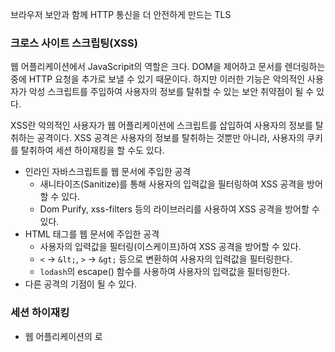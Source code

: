 브라우저 보안과 함께 HTTP 통신을 더 안전하게 만드는 TLS
### 크로스 사이트 스크립팅(XSS)

웹 어플리케이션에서 JavaScripit의 역할은 크다. DOM을 제어하고 문서를 렌더링하는 중에 HTTP 요청을 추가로 보낼 수 있기 때문이다. 하지만 이러한 기능은 악의적인 사용자가 악성 스크립트를 주입하여 사용자의 정보를 탈취할 수 있는 보안 취약점이 될 수 있다.

XSS란 악의적인 사용자가 웹 어플리케이션에 스크립트를 삽입하여 사용자의 정보를 탈취하는 공격이다. XSS 공격은 사용자의 정보를 탈취하는 것뿐만 아니라, 사용자의 쿠키를 탈취하여 세션 하이재킹을 할 수도 있다.

- 인라인 자바스크립트를 웹 문서에 주입한 공격
	- 새니타이즈(Sanitize)를 통해 사용자의 입력값을 필터링하여 XSS 공격을 방어할 수 있다.
	- Dom Purify, xss-filters 등의 라이브러리를 사용하여 XSS 공격을 방어할 수 있다.
- HTML 태그를 웹 문서에 주입한 공격
	- 사용자의 입력값을 필터링(이스케이프)하여 XSS 공격을 방어할 수 있다.
	- `<` → `&lt;`, `>` → `&gt;` 등으로 변환하여 사용자의 입력값을 필터링한다.
	- `lodash`의 escape() 함수를 사용하여 사용자의 입력값을 필터링한다.
- 다른 공격의 기점이 될 수 있다.

### 세션 하이재킹

- 웹 어플리케이션의 로